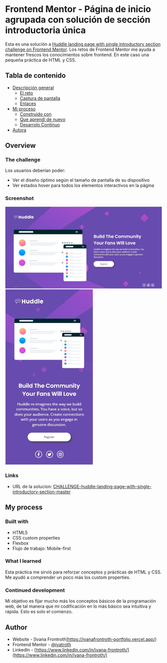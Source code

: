 # Frontend Mentor - Página de inicio agrupada con solución de sección introductoria única

Esta es una solución a [Huddle landing page with single introductory section challenge on Frontend Mentor](https://www.frontendmentor.io/challenges/huddle-landing-page-with-a-single-introductory-section-B_2Wvxgi0). Los retos de Frontend Mentor me ayuda a mantener frescos los conocimientos sobre frontend. En este caso una pequeña práctica de HTML y CSS.

## Tabla de contenido

- [Descripción general](#overview)
  - [El reto](#the-challenge)
  - [Captura de pantalla](#screenshot)
  - [Enlaces](#links)
- [Mi proceso](#my-process)
  - [Construido con](#built-with)
  - [Que aprendí de nuevo](#what-i-learned)
  - [Desarrolo Continuo](#continued-development)
- [Autora](#author)

## Overview

### The challenge
Los usuarios deberían poder:

- Ver el diseño óptimo según el tamaño de pantalla de su dispositivo
- Ver estados hover para todos los elementos interactivos en la página

### Screenshot

![](./design/My-desktop-design.jpg)
![](./design/My-mobile-design2.jpg)

### Links

- URL de la solucion: [CHALLENGE-huddle-landing-page-with-single-introductory-section-master](https://ivatroth.github.io/CHALLENGE-huddle-landing-page-with-single-introductory-section-master/)


## My process

### Built with

- HTML5
- CSS custom properties
- Flexbox
- Flujo de trabajo: Mobile-first

### What I learned

Esta práctica me sirvió para reforzar conceptos y prácticas de HTML y CSS. Me ayudó a comprender un poco más los custom properties.

### Continued development

Mi objetivo es fijar mucho más los conceptos básicos de la programación web, de tal manera que mi codificación en lo más básico sea intuitiva y rápida. Esto es solo el comienzo.


## Author

- Website - [Ivana Frontroth]https://ivanafrontroth-portfolio.vercel.app/)
- Frontend Mentor - [@ivatroth](https://www.frontendmentor.io/profile/Ivatroth)
- LinkedIn - [https://www.linkedin.com/in/ivana-frontroth/](https://www.linkedin.com/in/ivana-frontroth/)


